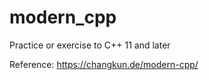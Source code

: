 # modern_cpp

Practice or exercise to C++ 11 and later

Reference: https://changkun.de/modern-cpp/

